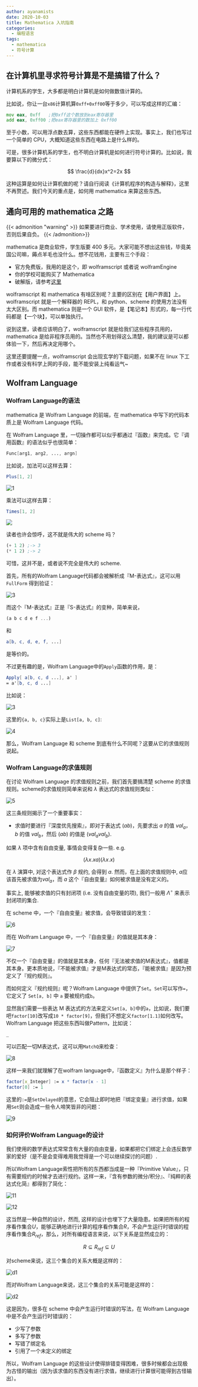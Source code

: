 ```yaml
---
author: ayanamists
date: 2020-10-03
title: Mathematica 入坑指南
categories:
  - 编程语言
tags:
  - mathematica
  - 符号计算
---
```


## 在计算机里寻求符号计算是不是搞错了什么？

计算机系的学生，大多都是明白计算机是如何做数值计算的。

比如说，你让一台`x86`计算机算`0xff+0xff00`等于多少，可以写成这样的汇编：

```asm
mov eax, 0xff   ;把0xff这个数放到eax寄存器里
add eax, 0xff00 ;把eax寄存器里的数加上 0xff00
```

至于小数，可以用浮点数去算，这些东西都能在硬件上实现。事实上，我们也写过一个简单的 CPU，大概知道这些东西在电路上是什么样的。

可是，很多计算机系的学生，也不明白计算机是如何进行符号计算的。比如说，我要算以下的微分式：

$$
\frac{d}{dx}x^2=2x
$$

这种运算是如何让计算机做的呢？请自行阅读《计算机程序的构造与解释》，这里不再赘述。我们今天的重点是，如何用 mathematica 来算这些东西。

## 通向可用的 mathematica 之路

{{< admonition "warning" >}}
如果要进行商业、学术使用，请使用正版软件，否则后果自负。
{{< /admonition>}}

mathematica 是商业软件，学生版要 400 多元。大家可能不想出这些钱，毕竟美国公司嘛，薅点羊毛也没什么。想不花钱用，主要有三个手段：

- 官方免费版，我用的是这个，即 wolframscript 或者说 wolframEngine
- 你的学校可能购买了 Mathematica
- 破解版，请参考[这里](https://tiebamma.github.io/InstallTutorial/)

wolframscript 和 mathematica 有啥区别呢？主要的区别在【用户界面】上。wolframscript 就是一个解释器的 REPL，和 python、scheme 的使用方法没有太大区别。而 mathematica 则是一个 GUI 软件，是【笔记本】形式的，每一行代码都是【一个块】，可以单独执行。

说到这里，读者应该明白了，wolframscript 就是给我们这些程序员用的，mathematica 是给非程序员用的。当然也不用划得这么清楚，我的建议是可以都体验一下，然后再决定用哪个。

这里还要提醒一点，wolframscript 会出现玄学的下载问题，如果不在 linux 下工作或者没有科学上网的手段，能不能安装上纯看运气~

## Wolfram Language

### Wolfram Language的语法

mathematica 是 Wolfram Language 的前端，在 mathematica 中写下的代码本质上是 Wolfram Language 代码。

在 Wolfram Language 里，一切操作都可以似乎都通过『函数』来完成。它『调用函数』的语法似乎也很简单：

```mathematica
Func[arg1, arg2, ..., argn]
```

比如说，加法可以这样去算：

```mathematica
Plus[1, 2]
```

![1](https://pic.downk.cc/item/5f789253160a154a671c41b3.jpg)

乘法可以这样去算：

```mathematica
Times[1, 2]
```

![](https://pic.downk.cc/item/5f789285160a154a671c530c.jpg)

读者也许会惊呼，这不就是伟大的 scheme 吗？

```scheme
(+ 1 2) ;-> 3
(* 1 2) ;-> 2
```

可惜，这并不是，或者说不完全是伟大的 scheme. 

首先，所有的Wolfram Language代码都会被解析成『M-表达式』，这可以用 `FullForm` 得到验证：

![3](https://pic.downk.cc/item/5fdc788f3ffa7d37b380e9b1.png)

而这个『M-表达式』正是『S-表达式』的变种，简单来说，

```scheme
(a b c d e f ...)
```

和

```mathematica
a[b, c, d, e, f, ...]
```

是等价的。

不过更有趣的是，Wolfram Language中的`Apply`函数的作用，是：

```mathematica
Apply[ a[b, c, d ...], a' ]
= a'[b, c, d ...]
```

比如说：

![3](https://pic.downk.cc/item/5fdc93043ffa7d37b39d8ecc.png)

这里的`{a, b, c}`实际上是`List[a, b, c]`:

![4](https://pic.downk.cc/item/5fdc93513ffa7d37b39e0f9b.png)

那么，Wolfram Language 和 scheme 到底有什么不同呢？这要从它的求值规则说起。

### Wolfram Language的求值规则

在讨论 Wolfram Language 的求值规则之前，我们首先要搞清楚 scheme 的求值规则。scheme的求值规则简单来说和 $\lambda$ 表达式的求值规则类似：

![5](https://pic.downk.cc/item/5fdc95373ffa7d37b3a03cbb.png)

这三条规则揭示了一个重要事实：

- 求值时要进行『深度优先搜索』，即对于表达式 $(a b)$，先要求出 $a$ 的值 $val_{a}$，$b$ 的值 $val_{b}$，然后 $(a b)$ 的值是 $(val_a val_b)$.

如果 $\lambda$ 项中含有自由变量, 事情会变得复杂一些. e.g.

$$
(\lambda x.xa)(\lambda x.x)
$$

在 $\lambda$ 演算中, 对这个表达式作 $\beta$ 规约, 会得到 $a$. 然而，在上面的求值规则中, $a$应该首先被求值为$val_{a}$，而 $a$ 这个『自由变量』如何被求值是没有定义的。

事实上, 能够被求值的只有封闭项 (i.e. 没有自由变量的项), 我们一般用 $\Lambda^{\circ}$ 来表示封闭项的集合. 

在 scheme 中，一个『自由变量』被求值，会导致错误的发生：

![6](https://pic.downk.cc/item/5fdc97933ffa7d37b3a31b0a.png)

而在 Wolfram Language 中，一个『自由变量』的值就是其本身：

![7](https://pic.downk.cc/item/5fdc98453ffa7d37b3a3f4b8.png)

不仅一个『自由变量』的值就是其本身，任何『无法被求值的M表达式』，值都是其本身。更本质地说，『不能被求值』才是M表达式的常态，『能被求值』是因为预定义了『规约规则』。

而如何定义『规约规则』呢？Wolfram Language 中提供了`Set`。`Set`可以写作`=`，它定义了 `Set[a, b]` 中 `a` 要被规约成`b`。

显然我们需要一些表达 M 表达式的方法来定义`Set[a, b]`中的`a`，比如说，我们要吧`factor[10]`改写成`10 * factor[9]`，但我们不想定义`factor[1.1]`如何改写。Wolfram Language 把这些东西叫做Pattern，比如说：

```mathematica
_
```

可以匹配一切M表达式，这可以用`MatchQ`来检查：

![8](https://pic.downk.cc/item/5fdc9be53ffa7d37b3a80444.png)

这样一来我们就理解了在wolfram language中，『函数定义』为什么是那个样子：

```mathematica
factor[x_Integer] := x * factor[x - 1]
factor[0] := 1
```

这里的`:=`是`SetDelayed`的意思，它会阻止即时地把『绑定变量』进行求值，如果用`Set`则会造成一些令人啼笑皆非的问题：

![9](https://pic.downk.cc/item/5fdc9e653ffa7d37b3aad475.png)

### 如何评价Wolfram Language的设计

我们使用的数学表达式常常含有大量的自由变量，如果都把它们绑定上会违反数学家的爱好（是不是会变得难用我觉得是一个可以继续探讨的问题）. 

所以Wolfram Language索性把所有的东西都当成是一种『Primitive Value』，只有需要规约的时候才去进行规约。这样一来，『含有参数的微分/积分』、『纯粹的表达式化简』都得到了简化：

![11](https://pic.downk.cc/item/5fdca1933ffa7d37b3ae5c99.png)

![12](https://pic.downk.cc/item/5fdca2343ffa7d37b3af1264.png)

这当然是一种自然的设计，然而, 这样的设计也埋下了大量隐患。如果把所有的程序看作集合$U$，能够正确地进行计算的程序看作集合$R$，不会产生运行时错误的程序看作集合$R_{ref}$，那么，对所有编程语言来说，以下关系是显然成立的：

$$
R \subseteq R_{ref} \subseteq U
$$

对scheme来说，这三个集合的关系大概是这样的：

![d1](https://pic.downk.cc/item/5fdca7b33ffa7d37b3b514be.png)

而对Wolfram Language来说，这三个集合的关系可能是这样的：

![d2](https://pic.downk.cc/item/5fdca7853ffa7d37b3b4df44.png)

这是因为，很多在 scheme 中会产生运行时错误的写法，在 Wolfram Language 中是不会产生运行时错误的：

+ 少写了参数
+ 多写了参数
+ 写错了绑定名
+ 引用了一个未定义的绑定

所以，Wolfram Language 的这些设计使得排错变得困难，很多时候都会出现极为古怪的输出（因为该求值的东西没有进行求值，继续进行计算很可能得到古怪输出）。